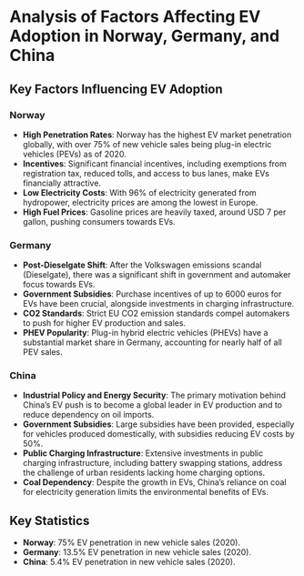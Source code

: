 # Analysis of Factors Affecting EV Adoption in Norway, Germany, and China

## Key Factors Influencing EV Adoption

### Norway
- **High Penetration Rates**: Norway has the highest EV market penetration globally, with over 75% of new vehicle sales being plug-in electric vehicles (PEVs) as of 2020.
- **Incentives**: Significant financial incentives, including exemptions from registration tax, reduced tolls, and access to bus lanes, make EVs financially attractive.
- **Low Electricity Costs**: With 96% of electricity generated from hydropower, electricity prices are among the lowest in Europe.
- **High Fuel Prices**: Gasoline prices are heavily taxed, around USD 7 per gallon, pushing consumers towards EVs.

### Germany
- **Post-Dieselgate Shift**: After the Volkswagen emissions scandal (Dieselgate), there was a significant shift in government and automaker focus towards EVs.
- **Government Subsidies**: Purchase incentives of up to 6000 euros for EVs have been crucial, alongside investments in charging infrastructure.
- **CO2 Standards**: Strict EU CO2 emission standards compel automakers to push for higher EV production and sales.
- **PHEV Popularity**: Plug-in hybrid electric vehicles (PHEVs) have a substantial market share in Germany, accounting for nearly half of all PEV sales.

### China
- **Industrial Policy and Energy Security**: The primary motivation behind China’s EV push is to become a global leader in EV production and to reduce dependency on oil imports.
- **Government Subsidies**: Large subsidies have been provided, especially for vehicles produced domestically, with subsidies reducing EV costs by 50%.
- **Public Charging Infrastructure**: Extensive investments in public charging infrastructure, including battery swapping stations, address the challenge of urban residents lacking home charging options.
- **Coal Dependency**: Despite the growth in EVs, China’s reliance on coal for electricity generation limits the environmental benefits of EVs.

## Key Statistics
- **Norway**: 75% EV penetration in new vehicle sales (2020).
- **Germany**: 13.5% EV penetration in new vehicle sales (2020).
- **China**: 5.4% EV penetration in new vehicle sales (2020).
